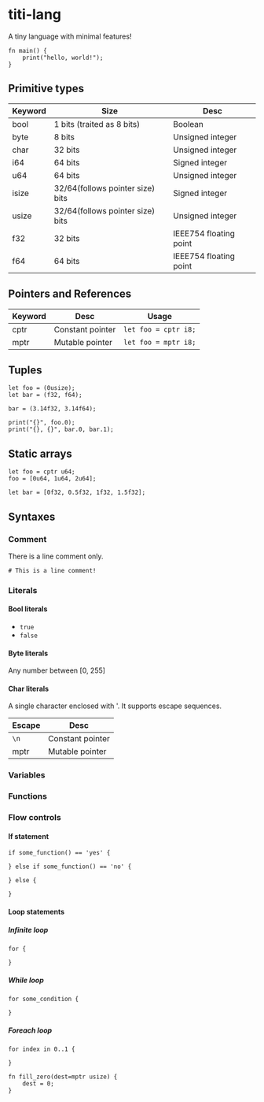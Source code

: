 # titi-lang

A tiny language with minimal features!

```
fn main() {
    print("hello, world!");
}
```

## Primitive types

| Keyword | Size                             | Desc                   |
| ------- | -------------------------------- | ---------------------- |
| bool    | 1 bits (traited as 8 bits)       | Boolean                |
| byte    | 8 bits                           | Unsigned integer       |
| char    | 32 bits                          | Unsigned integer       |
| i64     | 64 bits                          | Signed integer         |
| u64     | 64 bits                          | Unsigned integer       |
| isize   | 32/64(follows pointer size) bits | Signed integer         |
| usize   | 32/64(follows pointer size) bits | Unsigned integer       |
| f32     | 32 bits                          | IEEE754 floating point |
| f64     | 64 bits                          | IEEE754 floating point |

## Pointers and References

| Keyword | Desc             | Usage                |
| ------- | ---------------- | -------------------- |
| cptr    | Constant pointer | `let foo = cptr i8;` |
| mptr    | Mutable pointer  | `let foo = mptr i8;` |

## Tuples

```
let foo = (0usize);
let bar = (f32, f64);

bar = (3.14f32, 3.14f64);

print("{}", foo.0);
print("{}, {}", bar.0, bar.1);
```

## Static arrays

```
let foo = cptr u64;
foo = [0u64, 1u64, 2u64];

let bar = [0f32, 0.5f32, 1f32, 1.5f32];
```

## Syntaxes

### Comment

There is a line comment only.

```
# This is a line comment!
```

### Literals

#### Bool literals

- `true`
- `false`

#### Byte literals

Any number between [0, 255]

#### Char literals

A single character enclosed with '. It supports escape sequences.

| Escape | Desc             |
| ------- | ---------------- |
| `\n`    | Constant pointer |
| mptr    | Mutable pointer  |

### Variables

### Functions

### Flow controls

#### If statement

```
if some_function() == 'yes' {

} else if some_function() == 'no' {

} else {

}
```

#### Loop statements

##### Infinite loop

```
for {

}
```

##### While loop

```
for some_condition {

}
```

##### Foreach loop

```
for index in 0..1 {

}
```

```
fn fill_zero(dest=mptr usize) {
    dest = 0;
}
```
